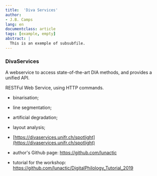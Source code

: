 ```yaml
---
title:  'Diva Services'
author: 
- J.B. Camps
lang: en
documentclass: article
tags: [example, empty]
abstract: |
  This is an exemple of subsubfile.
---
```


### DivaServices

A webservice to access state-of-the-art DIA methods, and provides a unified API.

RESTFul Web Service, using HTTP commands.

- binarisation;
- line segmentation;
- artificial degradation;
- layout analysis;



- [https://divaservices.unifr.ch/spotlight](https://divaservices.unifr.ch/spotlight)
- author's Github page: https://github.com/lunactic
- tutorial for the workshop: https://github.com/lunactic/DigitalPhilology_Tutorial_2019


